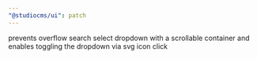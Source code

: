 ```yaml
---
"@studiocms/ui": patch
---
```


prevents overflow search select dropdown with a scrollable container and enables toggling the dropdown via svg icon click

